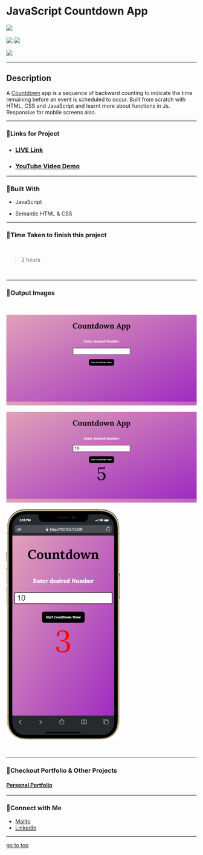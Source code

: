 # JavaScript Countdown App

![](https://img.shields.io/badge/Countdown-App-brightgreen)

![](https://img.shields.io/badge/JavaScript-CSS-yellow)
![](https://img.shields.io/badge/functions-event%20listeners-red)

![](https://img.shields.io/badge/Shubham-Singh-blue)

<hr>

## Description

A [Countdown](https://countdown-fsjs.netlify.app/) app is a sequence of backward counting to indicate the time remaining before an event is scheduled to occur. Built from scratch with HTML, CSS and JavaScript and learnt more about functions in Js. Responsive for mobile screens also.

<hr>


### 📌Links for Project
- ### [LIVE Link](https://countdown-fsjs.netlify.app/)

- ### [YouTube Video Demo](https://youtu.be/bBLmOH3l_rk)

<hr>

### 📌Built With

- JavaScript

- Semantic HTML & CSS

<hr>

### 📌Time Taken to finish this project

<br>

> 2 hours

<br>

<hr>

### 📌Output Images

<br>

![opimage](./images/Countdown-App.png)

![opimage1](./images/Countdown-App%20(1).png)

![opimage2](./images/mobile%20(1).png)

<br>

<hr>

### 📌Checkout Portfolio & Other Projects

#### [Personal Portfolio](https://shubhambhoj.in/)


***
### 📌Connect with Me
* [Mailto](mailto:shubhambhoj3@gmail.com)
* [LinkedIn](https://www.linkedin.com/in/shubham-singh-b122b7171/)

***
[go to top](#javascript-countdown-app)